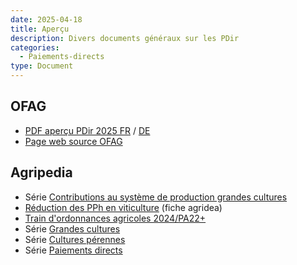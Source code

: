 ```yaml
---
date: 2025-04-18
title: Aperçu
description: Divers documents généraux sur les PDir
categories:
  - Paiements-directs
type: Document
---
```


<h2 id="OFAG">OFAG</h2>

<ul>
  <li>
    <a href="../../fichiers/apercu_pdir_2025_FR.pdf" target="_blank">PDF aperçu PDir 2025 FR</a> /
    <a href="../../fichiers/apercu_pdir_2025_DE.pdf" target="_blank">DE</a>
  </li>
  <li>
    <a href="https://www.blw.admin.ch/fr/paiements-directs-apercu" target="_blank">Page web source OFAG</a>
  </li>
</ul>

<h2 id="Agridea">Agripedia</h2>
<ul>
  <li>Série <a href="https://themes.agripedia.ch/fr/series/contributions-au-systeme-de-production-grandes-cultures-fr" target="_blank">Contributions au système de production grandes cultures</a></li>
<li><a href="../../fichiers/3224_5_F_reduction_pph_viti_agridea.pdf" target="_blank">Réduction des PPh en viticulture</a> (fiche agridea) </li>
 <li><a href="https://agripedia.ch/focus-ap-pa/page-daccueil/trajectoire-de-reduction-des-elements-nutritifs-et-des-produits-phytosanitaires/train-dordonnance-iv-pa-19-475/" target="_blank">Train d'ordonnances agricoles 2024/PA22+</a>
   <li>Série <a href="https://themes.agripedia.ch/fr/theme/themen-fr/ackerbau-fr/" target="_blank">Grandes cultures</a></li>
  <li>Série <a href="https://themes.agripedia.ch/series/produktionssystembeitraege-dauerkulturen/?_gl=1*1v2pzj3*_ga*MTk3MzQ1NzM5OC4xNzU0MTE0NjA2*_ga_DZ9C3MKRBT*czE3NTQxMTQ2MDYkbzEkZzEkdDE3NTQxMTc2MzQkajExJGwwJGgw" target="_blank">Cultures pérennes</a></li>
  <li>Série <a href="https://themes.agripedia.ch/fr/theme/themen-fr/payments-directs/" target="_blank">Paiements directs</a></li>
</ul>
